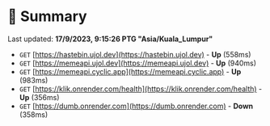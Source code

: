 # 📖 Summary
Last updated: **17/9/2023, 9:15:26 PTG "Asia/Kuala_Lumpur"**

- `GET` [https://hastebin.ujol.dev](https://hastebin.ujol.dev) - **Up** (558ms)
- `GET` [https://memeapi.ujol.dev](https://memeapi.ujol.dev) - **Up** (940ms)
- `GET` [https://memeapi.cyclic.app](https://memeapi.cyclic.app) - **Up** (983ms)
- `GET` [https://klik.onrender.com/health](https://klik.onrender.com/health) - **Up** (356ms)
- `GET` [https://dumb.onrender.com](https://dumb.onrender.com) - **Down** (358ms)
